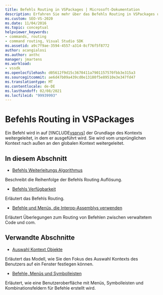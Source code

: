 ```yaml
---
title: Befehls Routing in VSPackages | Microsoft-Dokumentation
description: Erfahren Sie mehr über das Befehls Routing in VSPackages und darüber, wie Befehle basierend auf dem Kontext weitergeleitet werden, in dem Sie in Visual Studio ausgeführt werden.
ms.custom: SEO-VS-2020
ms.date: 11/04/2016
ms.topic: conceptual
helpviewer_keywords:
- commands, routing
- command routing, Visual Studio SDK
ms.assetid: a9c7f9ae-3594-4557-a314-8cf76f5f8772
author: acangialosi
ms.author: anthc
manager: jmartens
ms.workload:
- vssdk
ms.openlocfilehash: d05612f9d15c3670411a7901157570fbb3e315a3
ms.sourcegitcommit: ae6d47b09a439cd0e13180f5e89510e3e347fd47
ms.translationtype: MT
ms.contentlocale: de-DE
ms.lasthandoff: 02/08/2021
ms.locfileid: "99939993"
---
```

# <a name="command-routing-in-vspackages"></a>Befehls Routing in VSPackages
Ein Befehl wird in auf [!INCLUDE[vsprvs](../../code-quality/includes/vsprvs_md.md)] der Grundlage des Kontexts weitergeleitet, in dem er ausgeführt wird. Sie wird vom ursprünglichen Kontext nach außen an den globalen Kontext weitergeleitet.

## <a name="in-this-section"></a>In diesem Abschnitt
- [Befehls Weiterleitungs Algorithmus](../../extensibility/internals/command-routing-algorithm.md)

 Beschreibt die Reihenfolge der Befehls Routing Auflösung.

- [Befehls Verfügbarkeit](../../extensibility/internals/command-availability.md)

 Erläutert das Befehls Routing.

- [Befehle und Menüs, die Interop-Assemblys verwenden](../../extensibility/internals/commands-and-menus-that-use-interop-assemblies.md)

 Erläutert Überlegungen zum Routing von Befehlen zwischen verwaltetem Code und com.

## <a name="related-sections"></a>Verwandte Abschnitte
- [Auswahl Kontext Objekte](../../extensibility/internals/selection-context-objects.md)

 Erläutert das Modell, wie Sie den Fokus des Auswahl Kontexts des Benutzers auf ein Fenster festlegen können.

- [Befehle, Menüs und Symbolleisten](../../extensibility/internals/commands-menus-and-toolbars.md)

 Erläutert, wie eine Benutzeroberfläche mit Menüs, Symbolleisten und Kombinationsfeldern für Befehle erstellt wird.
